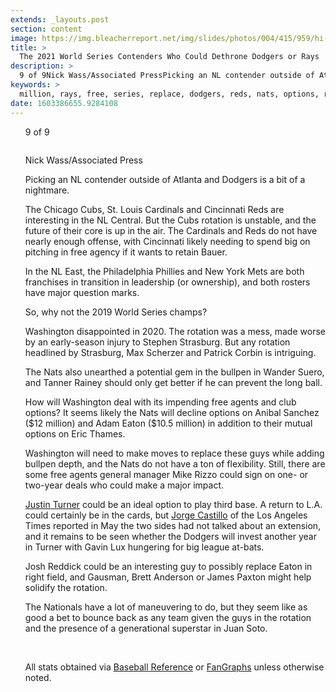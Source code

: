 ```yaml
--- 
extends: _layouts.post 
section: content 
image: https://img.bleacherreport.net/img/slides/photos/004/415/959/hi-res-5f5e6bd970d1a621fd163bf7bd55ca5c_crop_exact.jpg?w=1200&h=1200&q=75 
title: > 
  The 2021 World Series Contenders Who Could Dethrone Dodgers or Rays 
description: > 
  9 of 9Nick Wass/Associated PressPicking an NL contender outside of Atlanta and Dodgers is a bit of a nightmare.The Chicago Cubs, St. Louis Cardinals and Cincinnati Reds are interesting in the NL Central.But the Cubs rotation is unstable, and the future of their core is up in the air.It seems likely the Nats will decline options on Anibal Sanchez ($12 million) and Adam Eaton ($10.5 million) in addition to their mutual options on Eric Thames.Washington will need to make moves to replace these guys while adding bullpen depth, and the Nats do not have a ton of flexibility. 
keywords: > 
  million, rays, free, series, replace, dodgers, reds, nats, options, rotation, nl, dethrone, world, turner, strasburg, contenders, 2021 
date: 1603386655.9284108 
--- 
```

<ol><p class="slideData">9 of 9</p><p></p><img alt="" src="https://static-assets.bleacherreport.net/img/atoms/lazyImage/logo.png"><p class="credit">Nick Wass/Associated Press</p><p class="">Picking an NL contender outside of Atlanta and Dodgers is a bit of a nightmare.</p><p class="">The Chicago Cubs, St. Louis Cardinals and Cincinnati Reds are interesting in the NL Central. But the Cubs rotation is unstable, and the future of their core is up in the air. The Cardinals and Reds do not have nearly enough offense, with Cincinnati likely needing to spend big on pitching in free agency if it wants to retain Bauer.&#160;</p><p class="">In the NL East, the Philadelphia Phillies and New York Mets are both franchises in transition in leadership (or ownership), and both rosters have major question marks.</p><p class="">So, why not the 2019 World Series champs?</p><p class="">Washington disappointed in 2020. The rotation was a mess, made worse by an early-season injury to Stephen Strasburg. But any rotation headlined by Strasburg, Max Scherzer and Patrick Corbin is intriguing.</p><p class="">The Nats also unearthed a potential gem in the bullpen in Wander Suero, and Tanner Rainey should only get better if he can prevent the long ball.</p><p class="">How will Washington deal with its impending free agents and club options? It seems likely the Nats will decline options on Anibal Sanchez ($12 million) and Adam Eaton ($10.5 million) in addition to their mutual options on Eric Thames.&#160;</p><p class="">Washington will need to make moves to replace these guys while adding bullpen depth, and the Nats do not have a ton of flexibility. Still, there are some free agents general manager Mike Rizzo could sign on one- or two-year deals who could make a major impact.</p><p class=""><a href="http://bleacherreport.com/justin-turner">Justin Turner</a> could be an ideal option to play third base. A return to L.A. could certainly be in the cards, but <a href="https://www.latimes.com/sports/dodgers/story/2020-05-07/justin-turner-unsettled-at-thought-not-playing-again-dodgers" target="_blank" rel="noopener noreferrer">Jorge Castillo</a> of the&#160;Los Angeles Times reported in May&#160;the two sides had not talked about an extension, and it remains to be seen whether the Dodgers will invest another year in Turner with Gavin Lux hungering for big league at-bats.&#160;</p><p class="">Josh Reddick could be an interesting guy to possibly replace Eaton in right field, and Gausman, Brett Anderson or James Paxton might help solidify the rotation.</p><p class="">The Nationals have a lot of maneuvering to do, but they seem like as good a bet to bounce back as any team given the guys in the rotation and the presence of a generational superstar in Juan Soto.</p><p class="">&#160; &#160; &#160; &#160; &#160; &#160; &#160; &#160; &#160;&#160;</p><p class="">All stats obtained via <a href="https://www.baseball-reference.com/" target="_blank" rel="noopener noreferrer">Baseball Reference</a> or <a href="https://www.fangraphs.com/" target="_blank" rel="noopener noreferrer">FanGraphs</a>&#160;unless otherwise noted.</p></ol>